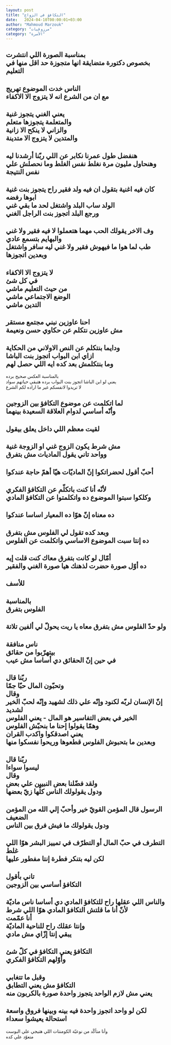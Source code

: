 ```yaml
---
layout: post
title: "التكافؤ في الزواج"
date:   2024-04-10T00:00:01+03:00
author: "Mahmoud Marzouk"
category: "مرزوقيات"
category: "الأسرة"
---
```



بمناسبة الصورة اللي انتشرت  
بخصوص دكتورة متضايقة انها متجوزة حد اقل منها في
التعليم  
-  
الناس خدت الموضوع تهريج  
مع ان من الشرع انه لا يتزوج الا الاكفاء  
-  
يعني الغني يتجوز غنية  
والمتعلمة يتجوزها متعلم  
والزاني لا ينكح الا زانية  
والمتدين لا يتزوج الا متدينة  
-  
هنفضل طول عمرنا نكابر عن اللي ربّنا أرشدنا ليه  
وهنحاول مليون مرة نغلط نفس الغلط وما نحصلش علي نفس
النتيجة  
-  
كان فيه اغنية بتقول ان فيه ولد فقير راح يتجوز بنت
غنية  
ابوها رفضه  
الولد ساب البلد واشتغل لحد ما بقي غني  
ورجع البلد اتجوز بنت الراجل الغني  
-  
وف الاخر يقولك الحب مهما هتعملوا لا فيه فقير ولا
غني  
والبهايم بتسمع عادي  
طب لما هوا ما فيهوش فقير ولا غني ليه سافر واشتغل وبعدين
اتجوزها  
-  
لا يتزوج الا الاكفاء  
في كل شئ  
من حيث التعليم ماشي  
الوضع الاجتماعي ماشي  
التدين ماشي  
-  
احنا عاوزين نبني مجتمع مستقر  
مش عاوزين نتكلم عن حكاوي حسن ونعيمة  
-  
ودايما بنتكلم عن النص الاولاني من الحكاية  
ازاي ابن البواب اتجوز بنت الباشا  
وما بنتكلمش بعد كده ايه اللي حصل لهم  
-  
بالمناسبة العكس صحيح برده  
يعني لو ابن الباشا اتجوز بنت البواب برده هتبقي حياتهم
سواد  
لا تريدوا لانفسكم غير ما اراده لكم الشرع

لما اتكلمت عن موضوع التكافؤ بين الزوجين  
وأنّه أساسي لدوام العلاقة السعيدة بينهما  
-  
لقيت معظم اللي داخل يعلق بيقول  
-  
مش شرط يكون الزوج غني او الزوجة غنية  
وواحد تاني يقول الماديات مش بتفرق  
-  
أحبّ أقول لحضراتكوا إنّ الماديّات هيّا أهمّ حاجة
عندكوا  
-  
لأنّه أنا كنت باتكلّم عن التكافؤ الفكري  
وكلكوا سبتوا الموضوع ده واتكلمتوا عن التكافؤ
المادي  
-  
ده معناه إنّ هوّا ده المعيار اساسا عندكوا  
-  
وبعد كده تقول لي الفلوس مش بتفرق  
ده إنتا سبت الموضوع الاساسي واتكلمت عن الفلوس  
-  
أمّال لو كانت بتفرق معاك كنت قلت إيه  
ده أوّل صورة حضرت لذهنك هيا صورة الغني والفقير  
-  
للأسف  
-  
بالمناسبة  
الفلوس بتفرق  
-  
ولو حدّ الفلوس مش بتفرق معاه يا ريت يحولّ لي ألفين
تلاتة  
-  
ناس منافقة  
بيتهرّبوا من حقائق  
في حين إنّ الحقائق دي أساسا مش عيب  
-  
ربّنا قال  
وتحبّون المال حبّا جمّا  
وقال  
إنّ الإنسان لربّه لكنود وإنّه علي ذلك لشهيد وإنّه لحبّ الخير
لشديد  
الخير في بعض التفاسير هو المال - يعني الفلوس  
وهمّا يقولوا إحنا ما بنحبّش الفلوس  
يعني اصدقكوا واكدب القران  
وبعدين ما بتحبوش الفلوس قطعوها وريحوا نفسكوا
منها  
-  
ربّنا قال  
ليسوا سواءا  
وقال  
ولقد فضّلنا بعض النبيين علي بعض  
ودول يقولولك الناس كلّها زيّ بعضها  
-  
الرسول قال المؤمن القويّ خير وأحبّ إلي الله من المؤمن
الضعيف  
ودول يقولولك ما فيش فرق بين الناس  
-  
التطرف في حبّ المال أو التطرّف في تمييز البشر هوّا اللي
غلط  
لكن ليه بتنكر فطرة إنتا مفطور عليها  
-  
تاني بأقول  
التكافؤ أساسي بين الزوجين  
-  
والناس اللي عقلها راح للتكافؤ المادي دي أساسا ناس
ماديّة  
لأنّ أنا ما قلتش التكافؤ المادي هوّا اللي شرط  
أنا عمّمت  
وإنتا عقلك راح للناحية الماديّة  
يبقي إنتا إزّاي مش مادي  
-  
التكافؤ يعني التكافؤ في كلّ شئ  
وأوّلهم التكافؤ الفكري  
-  
وقبل ما تتغابي  
التكافؤ مش يعني التطابق  
يعني مش لازم الواحد يتجوز واحدة صورة بالكربون
منه  
-  
لكن لو واحد اتجوز واحدة فيه بينه وبينها فروق
واسعة  
استحالة يعيشوا سعداء  
-  
وأنا متأكّد من نوعيّة الكومنتات اللي هتيجي علي
البوست  
متعوّد علي كده
